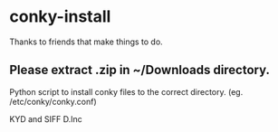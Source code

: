 # conky-install

Thanks to friends that make things to do.

## Please extract .zip in ~/Downloads directory.

Python script to install conky files to the correct directory. (eg.  /etc/conky/conky.conf)

KYD and SIFF D.Inc
